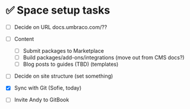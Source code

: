 # ✅ Space setup tasks

* [ ] Decide on URL docs.umbraco.com/??
* [ ] Content
  * [ ] Submit packages to Marketplace
  * [ ] Build packages/add-ons/integrations (move out from CMS docs?)
  * [ ] Blog posts to guides (TBD) (templates)
* [ ] Decide on site structure (set something)
* [x] Sync with Git (Sofie, today)
* [ ] Invite Andy to GitBook

